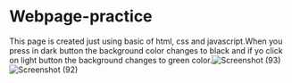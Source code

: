 # Webpage-practice
This page is created just using basic of html, css and javascript.When you press in dark button the background color changes to black and if yo click on light button the background changes to green color.![Screenshot (93)](https://user-images.githubusercontent.com/85451296/204493591-bfaab1bf-3233-43bc-90bc-41fac80980d9.png)
![Screenshot (92)](https://user-images.githubusercontent.com/85451296/204493641-06323aa0-7bc1-4d58-9168-f465a107b851.png)
